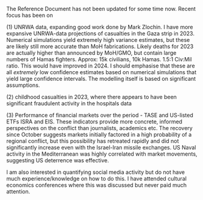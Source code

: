 The Reference Document has not been updated for some time now. Recent focus has been on

(1) UNRWA data, expanding good work done by Mark Zlochin. I have more expansive UNRWA-data projections of casualties in the Gaza strip in 2023. Numerical simulations yield extremely high variance estimates, but these are likely still more accurate than MoH fabrications. Likely deaths for 2023 are actually higher than announced by MoH/GMO, but contain large numbers of Hamas fighters. Approx: 15k civilians, 10k Hamas. 1.5:1 Civ:Mil ratio. This would have improved in 2024. I should emphasise that these are all *extremely* low confidence estimates based on numerical simulations that yield large confidence intervals. The modelling itself is based on significant assumptions.

(2) childhood casualties in 2023, where there appears to have been significant fraudulent activity in the hospitals data

(3) Performance of financial markets over the period - TASE and US-listed ETFs ISRA and EIS. These indicators provide more concrete, informed perspectives on the conflict than journalists, academics etc. The recovery since October suggests markets initially factored in a high probability of a regional conflict, but this possibility has retreated rapidly and did not significantly increase even with the Israel-Iran missile exchanges. US Naval activity in the Mediterranean was highly correlated with market movements, suggesting US deterrence was effective.

I am also interested in quantifying social media activity but do not have much experience/knowledge on how to do this. I have attended cultural economics conferences where this was discussed but never paid much attention.

